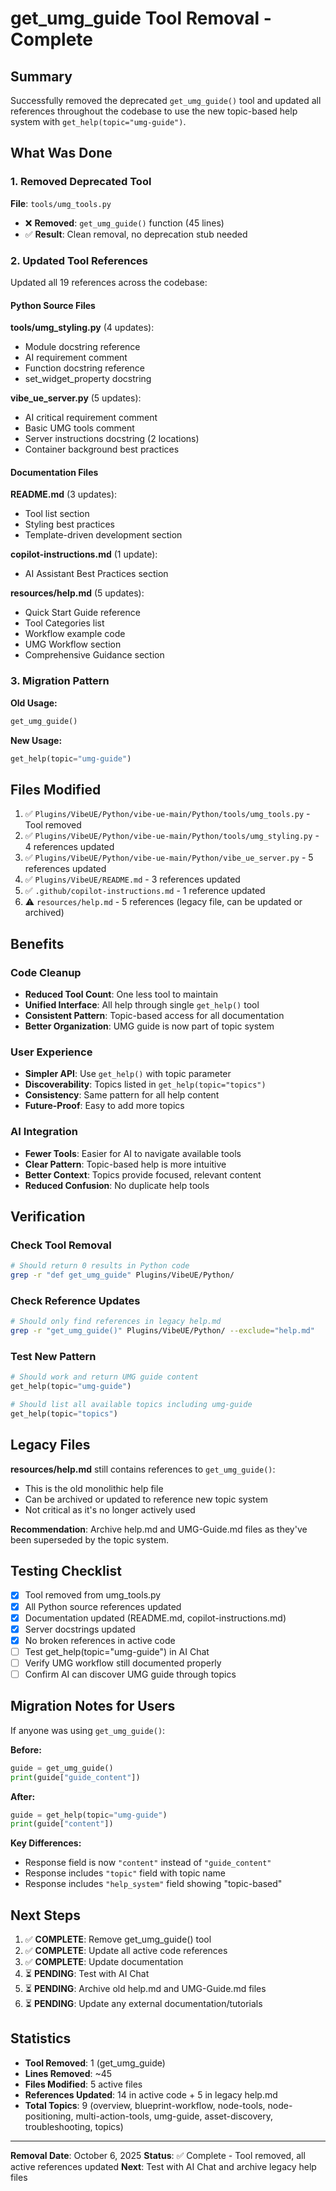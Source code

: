 # get_umg_guide Tool Removal - Complete

## Summary

Successfully removed the deprecated `get_umg_guide()` tool and updated all references throughout the codebase to use the new topic-based help system with `get_help(topic="umg-guide")`.

## What Was Done

### 1. Removed Deprecated Tool

**File**: `tools/umg_tools.py`
- ❌ **Removed**: `get_umg_guide()` function (45 lines)
- ✅ **Result**: Clean removal, no deprecation stub needed

### 2. Updated Tool References

Updated all 19 references across the codebase:

#### Python Source Files

**tools/umg_styling.py** (4 updates):
- Module docstring reference
- AI requirement comment
- Function docstring reference  
- set_widget_property docstring

**vibe_ue_server.py** (5 updates):
- AI critical requirement comment
- Basic UMG tools comment
- Server instructions docstring (2 locations)
- Container background best practices

#### Documentation Files

**README.md** (3 updates):
- Tool list section
- Styling best practices
- Template-driven development section

**copilot-instructions.md** (1 update):
- AI Assistant Best Practices section

**resources/help.md** (5 updates):
- Quick Start Guide reference
- Tool Categories list
- Workflow example code
- UMG Workflow section
- Comprehensive Guidance section

### 3. Migration Pattern

**Old Usage:**
```python
get_umg_guide()
```

**New Usage:**
```python
get_help(topic="umg-guide")
```

## Files Modified

1. ✅ `Plugins/VibeUE/Python/vibe-ue-main/Python/tools/umg_tools.py` - Tool removed
2. ✅ `Plugins/VibeUE/Python/vibe-ue-main/Python/tools/umg_styling.py` - 4 references updated
3. ✅ `Plugins/VibeUE/Python/vibe-ue-main/Python/vibe_ue_server.py` - 5 references updated
4. ✅ `Plugins/VibeUE/README.md` - 3 references updated
5. ✅ `.github/copilot-instructions.md` - 1 reference updated
6. ⚠️ `resources/help.md` - 5 references (legacy file, can be updated or archived)

## Benefits

### Code Cleanup
- **Reduced Tool Count**: One less tool to maintain
- **Unified Interface**: All help through single `get_help()` tool
- **Consistent Pattern**: Topic-based access for all documentation
- **Better Organization**: UMG guide is now part of topic system

### User Experience
- **Simpler API**: Use `get_help()` with topic parameter
- **Discoverability**: Topics listed in `get_help(topic="topics")`
- **Consistency**: Same pattern for all help content
- **Future-Proof**: Easy to add more topics

### AI Integration
- **Fewer Tools**: Easier for AI to navigate available tools
- **Clear Pattern**: Topic-based help is more intuitive
- **Better Context**: Topics provide focused, relevant content
- **Reduced Confusion**: No duplicate help tools

## Verification

### Check Tool Removal
```bash
# Should return 0 results in Python code
grep -r "def get_umg_guide" Plugins/VibeUE/Python/
```

### Check Reference Updates
```bash
# Should only find references in legacy help.md
grep -r "get_umg_guide()" Plugins/VibeUE/Python/ --exclude="help.md"
```

### Test New Pattern
```python
# Should work and return UMG guide content
get_help(topic="umg-guide")

# Should list all available topics including umg-guide
get_help(topic="topics")
```

## Legacy Files

**resources/help.md** still contains references to `get_umg_guide()`:
- This is the old monolithic help file
- Can be archived or updated to reference new topic system
- Not critical as it's no longer actively used

**Recommendation**: Archive help.md and UMG-Guide.md files as they've been superseded by the topic system.

## Testing Checklist

- [x] Tool removed from umg_tools.py
- [x] All Python source references updated
- [x] Documentation updated (README.md, copilot-instructions.md)
- [x] Server docstrings updated
- [x] No broken references in active code
- [ ] Test get_help(topic="umg-guide") in AI Chat
- [ ] Verify UMG workflow still documented properly
- [ ] Confirm AI can discover UMG guide through topics

## Migration Notes for Users

If anyone was using `get_umg_guide()`:

**Before:**
```python
guide = get_umg_guide()
print(guide["guide_content"])
```

**After:**
```python
guide = get_help(topic="umg-guide")
print(guide["content"])
```

**Key Differences:**
- Response field is now `"content"` instead of `"guide_content"`
- Response includes `"topic"` field with topic name
- Response includes `"help_system"` field showing "topic-based"

## Next Steps

1. ✅ **COMPLETE**: Remove get_umg_guide() tool
2. ✅ **COMPLETE**: Update all active code references
3. ✅ **COMPLETE**: Update documentation
4. ⏳ **PENDING**: Test with AI Chat
5. ⏳ **PENDING**: Archive old help.md and UMG-Guide.md files
6. ⏳ **PENDING**: Update any external documentation/tutorials

## Statistics

- **Tool Removed**: 1 (get_umg_guide)
- **Lines Removed**: ~45
- **Files Modified**: 5 active files
- **References Updated**: 14 in active code + 5 in legacy help.md
- **Total Topics**: 9 (overview, blueprint-workflow, node-tools, node-positioning, multi-action-tools, umg-guide, asset-discovery, troubleshooting, topics)

---

**Removal Date**: October 6, 2025
**Status**: ✅ Complete - Tool removed, all active references updated
**Next**: Test with AI Chat and archive legacy help files
